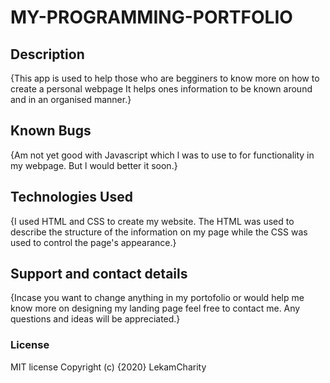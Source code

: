 # MY-PROGRAMMING-PORTFOLIO
## Description
{This app is used to help those who are begginers to know more on how to create a personal webpage 
 It helps ones information to be known around and in an organised manner.}
## Known Bugs
{Am not yet good with Javascript which l was to use to for functionality in my webpage. But l would better it soon.}
## Technologies Used
{I used HTML and CSS to create my website. The HTML was used to describe the structure of the information on my page while the CSS was used to control the page's appearance.}
## Support and contact details
{Incase you want to change anything in my portofolio or would help me know more on designing my landing page feel free to contact me. Any questions and ideas will be appreciated.}
### License
MIT license
Copyright (c) {2020} LekamCharity
  

